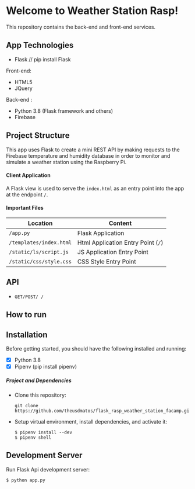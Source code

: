 
# Welcome to Weather Station Rasp!

This repository contains the back-end and front-end services.

## App Technologies


* Flask // pip install Flask

Front-end:

- HTML5
- JQuery

Back-end :

- Python 3.8 (Flask framework and others)
- Firebase 

## Project Structure

This app uses Flask to create a mini REST API by making requests to the Firebase temperature and humidity database in order to monitor and simulate a weather station using the Raspberry Pi.

#### Client Application

A Flask view is used to serve the `index.html` as an entry point into the app at the endpoint `/`.


#### Important Files

| Location                  |  Content                                   |
|---------------------------|--------------------------------------------|
| `/app.py`                 | Flask Application                          |
| `/templates/index.html`   | Html Application Entry Point (`/`)         |
| `/static/ls/script.js`    | JS Application Entry Point                 |
| `/static/css/style.css`   | CSS Style Entry Point                      |


## API

* `GET/POST/ /`

## How to run

## Installation

Before getting started, you should have the following installed and running:

- [X] Python 3.8 
- [X] Pipenv (pip install pipenv)

##### Project and Dependencies

* Clone this repository:

	```
	git clone https://github.com/theusdmatos/flask_rasp_weather_station_facamp.git
	```

* Setup virtual environment, install dependencies, and activate it:

	```
	$ pipenv install --dev
	$ pipenv shell
	```


## Development Server

Run Flask Api development server:

```
$ python app.py
```

